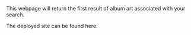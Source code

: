 This webpage will return the first result of album art associated with your search.

The deployed site can be found here: 